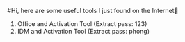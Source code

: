 #Hi, here are some useful tools I just found on the Internet💾
1. Office and Activation Tool (Extract pass: 123)
2. IDM and Activation Tool (Extract pass: phong)
